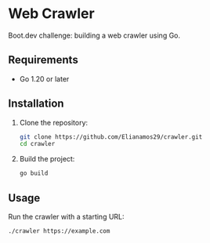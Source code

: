 # Web Crawler

Boot.dev challenge: building a web crawler using Go.

## Requirements

- Go 1.20 or later

## Installation

1. Clone the repository:
    ```bash
    git clone https://github.com/Elianamos29/crawler.git
    cd crawler
    ```

2. Build the project:
    ```bash
    go build
    ```

## Usage

Run the crawler with a starting URL:
```bash
./crawler https://example.com
```